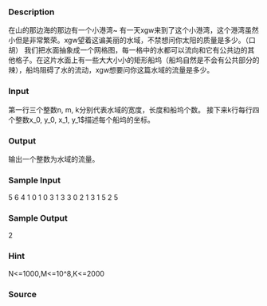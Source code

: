 
### Description
在山的那边海的那边有一个小港湾~
有一天xgw来到了这个小港湾，这个港湾虽然小但是非常繁荣。xgw望着这谝美丽的水域，不禁想问你太阳的质量是多少。（口胡）
我们把水面抽象成一个网格图，每一格中的水都可以流向和它有公共边的其他格子。在这片水面上有一些大大小小的矩形船坞（船坞自然是不会有公共部分的辣），船坞阻碍了水的流动，xgw想要问你这篇水域的流量是多少。 


### Input
第一行三个整数n, m, k分别代表水域的宽度，长度和船坞个数。
接下来k行每行四个整数x_0, y_0, x_1, y_1$描述每个船坞的坐标。 

### Output
输出一个整数为水域的流量。

### Sample Input
5 6 4
1 0 1 0
3 1 3 3
0 2 1 3
1 5 2 5
### Sample Output
2
### Hint
N<=1000,M<=10^8,K<=2000

### Source
